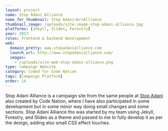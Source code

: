 ```yaml
---
layout: project
name: Stop Adani Alliance
name_for_thumbnail: Stop Adani<br>Alliance
thumbnail_image: /uploads/site-image-stop-adani-alliance.jpg
platforms: [Jekyll, Slides, Forestry]
year: 2017
roles: Frontend & backend development
web:
  domain_pretty: www.stopadanialliance.com
  launch_url: http://www.stopadanialliance.com/
  images:
    - /uploads/site-web-stop-adani-alliance.png
type: Campaign Website
category: Coded for Code Nation
tags: [Campaign Platform]
order: 14
---
```


Stop Adani Alliance is a campaign site from the same people at <a href="https://www.stopadani.com/">Stop Adani</a> also created by Code Nation, where I have also participated in some development but in some minor way doing small changes and some sections. Stop Adani Alliance tho was started by my team using Jekyll, Forestry, and Slides as a theme and passed to me to fully develop it as per the design, adding also small CSS effect touches.